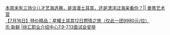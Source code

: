   
[本周末有三场少儿才艺海选赛，是浪漫土耳其，还是漂洋过海来看你？|| 曼蒂艺术营](http://www.dianyue.me/archives/036/2i949smdt80qszch/)  
[【7月16日】特价精品：星耀土耳其12日燃情之旅（仅此一团9980元/位）](http://www.dianyue.me/archives/015/sngp0b0efu035s7l/)  
[乐·新鲜 |徐汇职业介绍中心7.9-7.13面试会安排](http://www.dianyue.me/archives/193/sett9bxnv5v9awcd/)